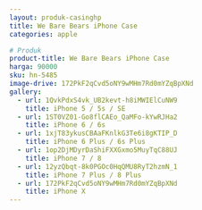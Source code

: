 ```yaml
---
layout: produk-casinghp
title: We Bare Bears iPhone Case
categories: apple

# Produk
product-title: We Bare Bears iPhone Case
harga: 90000
sku: hn-5485
image-drive: 172PkF2qCvd5oNY9wMHm7Rd0mYZqBpXNd
gallery:
  - url: 1QvkPdxS4vk_UB2kevt-h8iMWIElCuNW9
    title: iPhone 5 / 5s / SE
  - url: 1ST0VZ01-Go8flCAEo_QaMFo-kYwRJHa2
    title: iPhone 6 / 6s
  - url: 1xjT83ykusCBAaFKnlkG3Te6i8gKTIP_D
    title: iPhone 6 Plus / 6s Plus
  - url: 1op2DjMDyrDaShiFXXGxmo5MuyTqC88UJ
    title: iPhone 7 / 8
  - url: 12yzQbqt-8k0PGOc0HqQMU8RyT2hzmN_1
    title: iPhone 7 Plus / 8 Plus
  - url: 172PkF2qCvd5oNY9wMHm7Rd0mYZqBpXNd
    title: iPhone X
---
```


